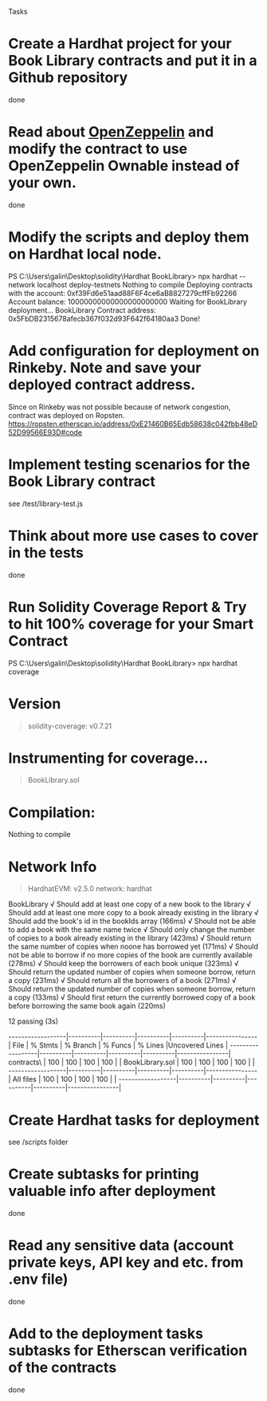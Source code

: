 Tasks

# Create a Hardhat project for your Book Library contracts and put it in a Github repository
done
# Read about [OpenZeppelin](https://www.notion.so/OpenZeppelin-101-Est-time-10-30-mins-52ec727e5694450498e5e2a53b8c890c) and modify the contract to use OpenZeppelin Ownable instead of your own.
done
# Modify the scripts and deploy them on Hardhat local node.

PS C:\Users\galin\Desktop\solidity\Hardhat BookLibrary> npx hardhat --network localhost deploy-testnets
Nothing to compile
Deploying contracts with the account: 0xf39Fd6e51aad88F6F4ce6aB8827279cffFb92266
Account balance: 10000000000000000000000
Waiting for BookLibrary deployment...
BookLibrary Contract address:  0x5FbDB2315678afecb367f032d93F642f64180aa3
Done!
# Add configuration for deployment on Rinkeby. Note and save your deployed contract address.
Since on Rinkeby was not possible because of network congestion, contract was deployed on Ropsten.
https://ropsten.etherscan.io/address/0xE21460B65Edb58638c042fbb48eD52D99566E93D#code
# Implement testing scenarios for the Book Library contract
see /test/library-test.js
# Think about more use cases to cover in the tests
done
# Run Solidity Coverage Report & Try to hit 100% coverage for your Smart Contract
PS C:\Users\galin\Desktop\solidity\Hardhat BookLibrary> npx hardhat coverage

Version
=======
> solidity-coverage: v0.7.21

Instrumenting for coverage...
=============================

> BookLibrary.sol

Compilation:
============

Nothing to compile

Network Info
============
> HardhatEVM: v2.5.0
> network:    hardhat



  BookLibrary
    √ Should add at least one copy of a new book to the library
    √ Should add at least one more copy to a book already existing in the library
    √ Should add the book's id in the bookIds array (166ms)
    √ Should not be able to add a book with the same name twice
    √ Should only change the number of copies to a book already existing in the library (423ms)
    √ Should return the same number of copies when noone has borrowed yet (171ms)
    √ Should not be able to borrow if no more copies of the book are currently available (278ms)
    √ Should keep the borrowers of each book unique (323ms)
    √ Should return the updated number of copies when someone borrow, return a copy (231ms)
    √ Should return all the borrowers of a book (271ms)
    √ Should return the updated number of copies when someone borrow, return a copy (133ms)
    √ Should first return the currently borrowed copy of a book before borrowing the same book again (220ms)


  12 passing (3s)

------------------|----------|----------|----------|----------|----------------|
File              |  % Stmts | % Branch |  % Funcs |  % Lines |Uncovered Lines |
------------------|----------|----------|----------|----------|----------------|
 contracts\       |      100 |      100 |      100 |      100 |                |
  BookLibrary.sol |      100 |      100 |      100 |      100 |                |
------------------|----------|----------|----------|----------|----------------|
All files         |      100 |      100 |      100 |      100 |                |
------------------|----------|----------|----------|----------|----------------|
# Create Hardhat tasks for deployment
see /scripts folder
# Create subtasks for printing valuable info after deployment
done
# Read any sensitive data (account private keys, API key and etc. from .env file)
done
# Add to the deployment tasks subtasks for Etherscan verification of the contracts
done